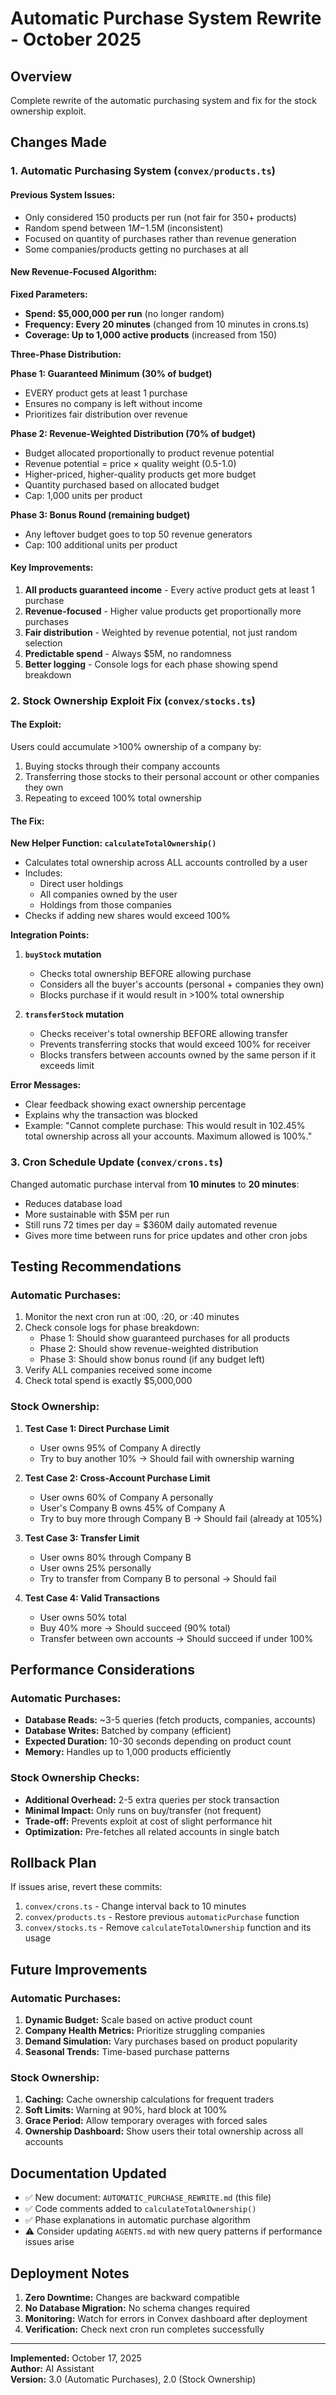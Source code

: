 # Automatic Purchase System Rewrite - October 2025

## Overview

Complete rewrite of the automatic purchasing system and fix for the stock ownership exploit.

## Changes Made

### 1. Automatic Purchasing System (`convex/products.ts`)

#### Previous System Issues:
- Only considered 150 products per run (not fair for 350+ products)
- Random spend between $1M-$1.5M (inconsistent)
- Focused on quantity of purchases rather than revenue generation
- Some companies/products getting no purchases at all

#### New Revenue-Focused Algorithm:

**Fixed Parameters:**
- **Spend: $5,000,000 per run** (no longer random)
- **Frequency: Every 20 minutes** (changed from 10 minutes in crons.ts)
- **Coverage: Up to 1,000 active products** (increased from 150)

**Three-Phase Distribution:**

**Phase 1: Guaranteed Minimum (30% of budget)**
- EVERY product gets at least 1 purchase
- Ensures no company is left without income
- Prioritizes fair distribution over revenue

**Phase 2: Revenue-Weighted Distribution (70% of budget)**
- Budget allocated proportionally to product revenue potential
- Revenue potential = price × quality weight (0.5-1.0)
- Higher-priced, higher-quality products get more budget
- Quantity purchased based on allocated budget
- Cap: 1,000 units per product

**Phase 3: Bonus Round (remaining budget)**
- Any leftover budget goes to top 50 revenue generators
- Cap: 100 additional units per product

#### Key Improvements:
1. **All products guaranteed income** - Every active product gets at least 1 purchase
2. **Revenue-focused** - Higher value products get proportionally more purchases
3. **Fair distribution** - Weighted by revenue potential, not just random selection
4. **Predictable spend** - Always $5M, no randomness
5. **Better logging** - Console logs for each phase showing spend breakdown

### 2. Stock Ownership Exploit Fix (`convex/stocks.ts`)

#### The Exploit:
Users could accumulate >100% ownership of a company by:
1. Buying stocks through their company accounts
2. Transferring those stocks to their personal account or other companies they own
3. Repeating to exceed 100% total ownership

#### The Fix:

**New Helper Function: `calculateTotalOwnership()`**
- Calculates total ownership across ALL accounts controlled by a user
- Includes:
  - Direct user holdings
  - All companies owned by the user
  - Holdings from those companies
- Checks if adding new shares would exceed 100%

**Integration Points:**

1. **`buyStock` mutation**
   - Checks total ownership BEFORE allowing purchase
   - Considers all the buyer's accounts (personal + companies they own)
   - Blocks purchase if it would result in >100% total ownership

2. **`transferStock` mutation**
   - Checks receiver's total ownership BEFORE allowing transfer
   - Prevents transferring stocks that would exceed 100% for receiver
   - Blocks transfers between accounts owned by the same person if it exceeds limit

**Error Messages:**
- Clear feedback showing exact ownership percentage
- Explains why the transaction was blocked
- Example: "Cannot complete purchase: This would result in 102.45% total ownership across all your accounts. Maximum allowed is 100%."

### 3. Cron Schedule Update (`convex/crons.ts`)

Changed automatic purchase interval from **10 minutes** to **20 minutes**:
- Reduces database load
- More sustainable with $5M per run
- Still runs 72 times per day = $360M daily automated revenue
- Gives more time between runs for price updates and other cron jobs

## Testing Recommendations

### Automatic Purchases:
1. Monitor the next cron run at :00, :20, or :40 minutes
2. Check console logs for phase breakdown:
   - Phase 1: Should show guaranteed purchases for all products
   - Phase 2: Should show revenue-weighted distribution
   - Phase 3: Should show bonus round (if any budget left)
3. Verify ALL companies received some income
4. Check total spend is exactly $5,000,000

### Stock Ownership:
1. **Test Case 1: Direct Purchase Limit**
   - User owns 95% of Company A directly
   - Try to buy another 10% → Should fail with ownership warning

2. **Test Case 2: Cross-Account Purchase Limit**
   - User owns 60% of Company A personally
   - User's Company B owns 45% of Company A
   - Try to buy more through Company B → Should fail (already at 105%)

3. **Test Case 3: Transfer Limit**
   - User owns 80% through Company B
   - User owns 25% personally
   - Try to transfer from Company B to personal → Should fail

4. **Test Case 4: Valid Transactions**
   - User owns 50% total
   - Buy 40% more → Should succeed (90% total)
   - Transfer between own accounts → Should succeed if under 100%

## Performance Considerations

### Automatic Purchases:
- **Database Reads:** ~3-5 queries (fetch products, companies, accounts)
- **Database Writes:** Batched by company (efficient)
- **Expected Duration:** 10-30 seconds depending on product count
- **Memory:** Handles up to 1,000 products efficiently

### Stock Ownership Checks:
- **Additional Overhead:** 2-5 extra queries per stock transaction
- **Minimal Impact:** Only runs on buy/transfer (not frequent)
- **Trade-off:** Prevents exploit at cost of slight performance hit
- **Optimization:** Pre-fetches all related accounts in single batch

## Rollback Plan

If issues arise, revert these commits:

1. `convex/crons.ts` - Change interval back to 10 minutes
2. `convex/products.ts` - Restore previous `automaticPurchase` function
3. `convex/stocks.ts` - Remove `calculateTotalOwnership` function and its usage

## Future Improvements

### Automatic Purchases:
1. **Dynamic Budget:** Scale based on active product count
2. **Company Health Metrics:** Prioritize struggling companies
3. **Demand Simulation:** Vary purchases based on product popularity
4. **Seasonal Trends:** Time-based purchase patterns

### Stock Ownership:
1. **Caching:** Cache ownership calculations for frequent traders
2. **Soft Limits:** Warning at 90%, hard block at 100%
3. **Grace Period:** Allow temporary overages with forced sales
4. **Ownership Dashboard:** Show users their total ownership across all accounts

## Documentation Updated

- ✅ New document: `AUTOMATIC_PURCHASE_REWRITE.md` (this file)
- ✅ Code comments added to `calculateTotalOwnership()`
- ✅ Phase explanations in automatic purchase algorithm
- ⚠️ Consider updating `AGENTS.md` with new query patterns if performance issues arise

## Deployment Notes

1. **Zero Downtime:** Changes are backward compatible
2. **No Database Migration:** No schema changes required
3. **Monitoring:** Watch for errors in Convex dashboard after deployment
4. **Verification:** Check next cron run completes successfully

---

**Implemented:** October 17, 2025  
**Author:** AI Assistant  
**Version:** 3.0 (Automatic Purchases), 2.0 (Stock Ownership)
